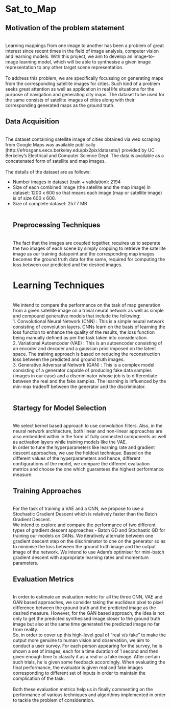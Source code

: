 # Sat_to_Map

## Motivation of the problem statement
<br>
Learning mappings from one image to another has been a problem of great interest since recent times in the field of image analysis, computer vision and learning models. With this project, we aim to develop an image-to-image learning model, which will be able to synthesise a given image representation to any other target scene representation.  
<br><br>
To address this problem, we are specifically focussing on generating maps from the corresponding satellite images for cities. Such kind of a problem seeks great attention as well as application in real life situations for the purpose of navigation and generating city maps. The dataset to be used for the same consists of satellite images of cities along with their corresponding generated maps as the ground truth. <br>

## Data Acquisition 
<br>
The dataset containing satellite image of cities obtained via web scraping from Google Maps was available publically (http://efrosgans.eecs.berkeley.edu/pix2pix/datasets/) provided by UC Berkeley’s Electrical and Computer Science Dept. The data is available as a concatenated form of satellite and map images. <br><br>
The details of the dataset are as follows: <br>
<ul>
<li> Number images in dataset (train + validation): 2194 </li>
<li> Size of each combined image (the satellite and the map image) in dataset: 1200 x 600 so that means each image (map or satellite image) is of size 600 x 600. </li>
<li> Size of complete dataset: 257.7 MB </li>
<br>

## Preprocessing Techniques 
<br>
The fact that the images are coupled together, requires us to seperate the two images of each scene by simply cropping to retrieve the satellite image as our training datapoint and the corresponding map images becomes the ground truth data for the same, required for computing the loss between our predicted and the desired images.
<br>

# Learning Techniques 
<br>
We intend to compare the performance on the task of map generation from a given satellite image on a trivial neural network as well as simple and compound generative models that include the following: <br>
1. Convolutional Neural Network (CNN) : </b> This is a simple neural network consisting of convolution layers. CNNs learn on the basis of learning the loss function to enhance the quality of the results, the loss function being manually defined as per the task taken into consideration. <br>
2. Variational Autoencoder (VAE) : </b> This is an autoencoder consisting of an encoder and decoder and a gaussian prior imposed on the latent space. The training approach is based on reducing the reconstruction loss between the predicted and ground truth images. <br>
3. Generative Adversarial Network (GAN) : </b> This is a complex model consisting of a generator capable of producing fake data samples (images in our case) and a discriminator whose job is to differentiate between the real and the fake samples. The learning is influenced by the min-max tradeoff between the generator and the discriminator. <br>
<br>

## Startegy for Model Selection 
<br>
We select kernel based approach to use convolution filters. Also, in the neural network architecture, both linear and non-linear approaches are also embedded within in the form of fully connected components as well as activation layers while training models like the VAE. <br>
In order to tune the hyperparameters like learning rate and gradient descent approaches, we use the holdout technique. Based on the different values of the hyperparameters and hence, different configurations of the model, we compare the different evaluation metrics and choose the one which guarantees the highest performance measure. 
<br>

## Training Approaches 
<br>
For the task of training a VAE and a CNN, we propose to use a Stochastic Gradient Descent which is relatively faster than the Batch Gradient Descent. <br>
We intend to explore and compare the performance of two different types of gradient descent approaches - Batch GD and Stochastic GD for training our models on GANs. We iteratively alternate between one gradient descent step on the discriminator to one on the generator so as to minimise the loss between the ground truth image and the output image of the network. We intend to use Adam’s optimiser for mini-batch gradient descent with appropriate learning rates and momentum parameters.
<br>

## Evaluation Metrics 
<br>
In order to estimate an evaluation metric for all the three CNN, VAE and GAN based approaches, we consider taking the euclidean pixel to pixel difference between the ground truth and the predicted image as the desired measure. However, for the GAN based approach, the idea is not only to get the predicted synthesised image closer to the ground truth image but also at the same time generated the predicted image no far from reality. <br> 
So, in order to cover up this high-level goal of “real v/s fake” to make the output more genuine to human vision and observation, we aim to conduct a user survey. For each person appearing for the survey, he is shown a set of images, each for a time duration of 1 second and then given enough time to classify it as a real or a fake image. After certain such trials, he is given some feedback accordingly. When evaluating the final performance, the evaluator is given real and fake images corresponding to different set of inputs in order to maintain the complication of the task.
<br><br>
Both these evaluation metrics help us in finally commenting on the performance of various techniques and algorithms implemented in order to tackle the problem of consideration.
<br>

